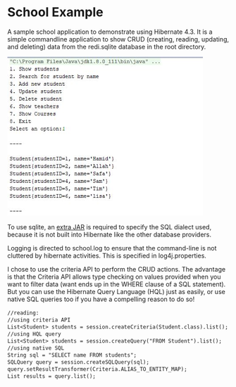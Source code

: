 # School Example

A sample school application to demonstrate using Hibernate 4.3. It is a simple commandline application to show CRUD 
(creating, reading, updating, and deleting) data from the redi.sqlite database in the root directory.

!["screenshot"](img/screenshot.jpg)

To use sqlite, an [extra JAR](https://github.com/EnigmaBridge/hibernate4-sqlite-dialect) is required to specify the 
SQL dialect used, because it is not built into Hibernate like the other database providers.

Logging is directed to school.log to ensure that the command-line is not cluttered by hibernate activities. This is
specified in log4j.properties.
 
I chose to use the criteria API to perform the CRUD actions. The advantage is that the Criteria API allows type 
checking on values provided when you want to filter data (want ends up in the WHERE clause of a SQL statement). But
you can use the Hibernate Query Language (HQL) just as easily, or use native SQL queries too if you have a compelling
reason to do so!
    
    //reading:
    //using criteria API
    List<Student> students = session.createCriteria(Student.class).list();
    //using HQL query
    List<Student> students = session.createQuery("FROM Student").list();
    //using native SQL
    String sql = "SELECT name FROM students";
    SQLQuery query = session.createSQLQuery(sql);
    query.setResultTransformer(Criteria.ALIAS_TO_ENTITY_MAP);
    List results = query.list();
